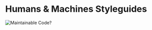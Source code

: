 # Humans & Machines Styleguides

![Maintainable Code?](https://pbs.twimg.com/media/DbxXCjYUQAMZGzi.jpg)
